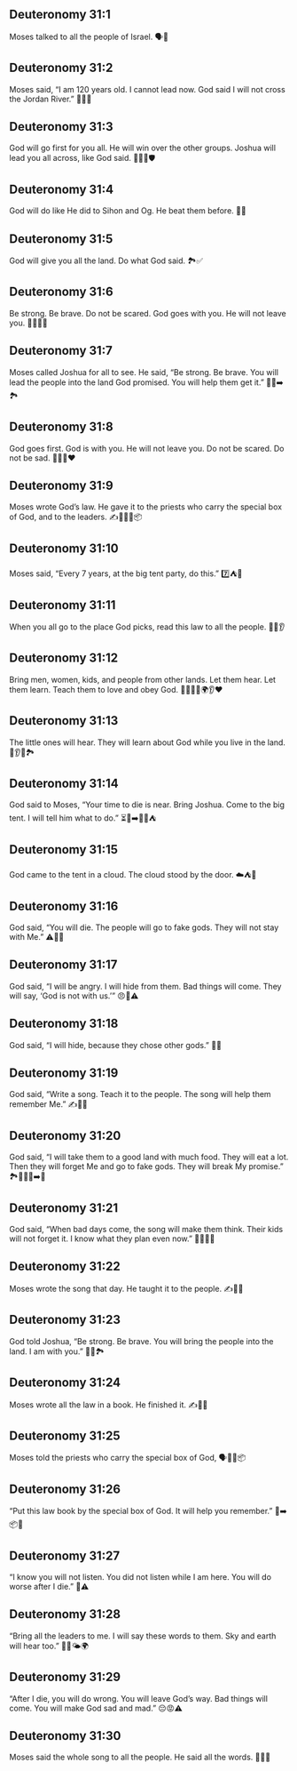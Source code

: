 ## Deuteronomy 31:1
Moses talked to all the people of Israel. 🗣️👥
## Deuteronomy 31:2
Moses said, “I am 120 years old. I cannot lead now. God said I will not cross the Jordan River.” 👴🚫🌊
## Deuteronomy 31:3
God will go first for you all. He will win over the other groups. Joshua will lead you all across, like God said. 🚶‍♂️✨🛡️
## Deuteronomy 31:4
God will do like He did to Sihon and Og. He beat them before. 🏹🏰
## Deuteronomy 31:5
God will give you all the land. Do what God said. 🏞️✅
## Deuteronomy 31:6
Be strong. Be brave. Do not be scared. God goes with you. He will not leave you. 💪🦁🚶‍♂️
## Deuteronomy 31:7
Moses called Joshua for all to see. He said, “Be strong. Be brave. You will lead the people into the land God promised. You will help them get it.” 📣👥➡️🏞️
## Deuteronomy 31:8
God goes first. God is with you. He will not leave you. Do not be scared. Do not be sad. 🚶‍♂️✨❤️
## Deuteronomy 31:9
Moses wrote God’s law. He gave it to the priests who carry the special box of God, and to the leaders. ✍️📖👨‍⚖️📦
## Deuteronomy 31:10
Moses said, “Every 7 years, at the big tent party, do this.” 7️⃣⛺️🎉
## Deuteronomy 31:11
When you all go to the place God picks, read this law to all the people. 📖📢👂
## Deuteronomy 31:12
Bring men, women, kids, and people from other lands. Let them hear. Let them learn. Teach them to love and obey God. 👨‍👩‍👧‍👦🌍👂❤️
## Deuteronomy 31:13
The little ones will hear. They will learn about God while you live in the land. 👶👂📖🏞️
## Deuteronomy 31:14
God said to Moses, “Your time to die is near. Bring Joshua. Come to the big tent. I will tell him what to do.” ⏳👴➡️👨‍🦱⛺️
## Deuteronomy 31:15
God came to the tent in a cloud. The cloud stood by the door. ☁️⛺️🚪
## Deuteronomy 31:16
God said, “You will die. The people will go to fake gods. They will not stay with Me.” ⚠️🗿🚫
## Deuteronomy 31:17
God said, “I will be angry. I will hide from them. Bad things will come. They will say, ‘God is not with us.’” 😠🙈⚠️
## Deuteronomy 31:18
God said, “I will hide, because they chose other gods.” 🙈🗿
## Deuteronomy 31:19
God said, “Write a song. Teach it to the people. The song will help them remember Me.” ✍️🎵🧠
## Deuteronomy 31:20
God said, “I will take them to a good land with much food. They will eat a lot. Then they will forget Me and go to fake gods. They will break My promise.” 🏞️🥛🍯🍞➡️🗿
## Deuteronomy 31:21
God said, “When bad days come, the song will make them think. Their kids will not forget it. I know what they plan even now.” 🎵🤔👧🧒
## Deuteronomy 31:22
Moses wrote the song that day. He taught it to the people. ✍️🎵👥
## Deuteronomy 31:23
God told Joshua, “Be strong. Be brave. You will bring the people into the land. I am with you.” 💪👣🏞️
## Deuteronomy 31:24
Moses wrote all the law in a book. He finished it. ✍️📖✅
## Deuteronomy 31:25
Moses told the priests who carry the special box of God, 🗣️👨‍⚖️📦
## Deuteronomy 31:26
“Put this law book by the special box of God. It will help you remember.” 📖➡️📦🧠
## Deuteronomy 31:27
“I know you will not listen. You did not listen while I am here. You will do worse after I die.” 🙉⚠️
## Deuteronomy 31:28
“Bring all the leaders to me. I will say these words to them. Sky and earth will hear too.” 📣👥🌤️🌍
## Deuteronomy 31:29
“After I die, you will do wrong. You will leave God’s way. Bad things will come. You will make God sad and mad.” 😔😡⚠️
## Deuteronomy 31:30
Moses said the whole song to all the people. He said all the words. 🎵📢👥
